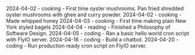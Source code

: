 2024-04-02 - cooking - First time oyster mushrooms. Pan fried shredded oyster mushrooms with ghee and curry powder.
2024-04-02 - cooking - Made whipped honey
2024-04-03 - cooking - First time making plain New York styled bagels
2024-04-04 - reading - Finished a Philosophy of Software Design.
2024-04-05 - coding - Ran a basic hello world cron script with FlyIO server.
2024-04-16 - coding - Build a chatbot.
2024-04-20 - coding - Run production ready cron script on FlyIO server.
